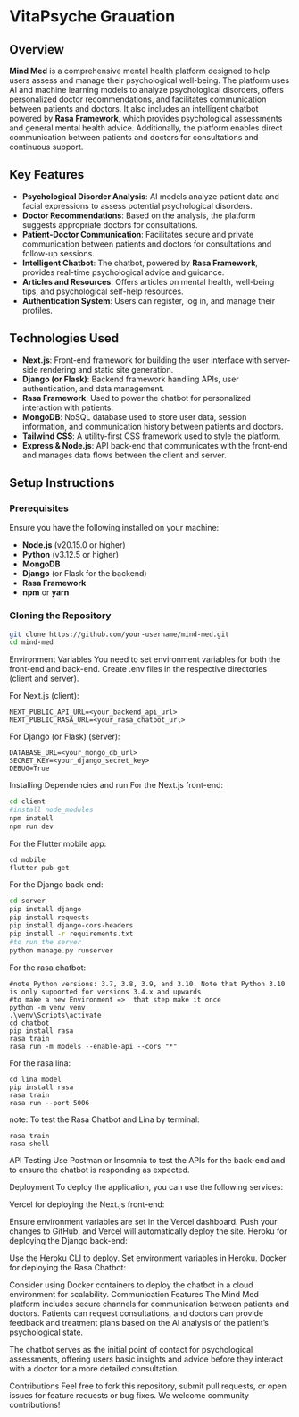 # VitaPsyche Grauation

## Overview

**Mind Med** is a comprehensive mental health platform designed to help users assess and manage their psychological well-being. The platform uses AI and machine learning models to analyze psychological disorders, offers personalized doctor recommendations, and facilitates communication between patients and doctors. It also includes an intelligent chatbot powered by **Rasa Framework**, which provides psychological assessments and general mental health advice. Additionally, the platform enables direct communication between patients and doctors for consultations and continuous support.

## Key Features

- **Psychological Disorder Analysis**: AI models analyze patient data and facial expressions to assess potential psychological disorders.
- **Doctor Recommendations**: Based on the analysis, the platform suggests appropriate doctors for consultations.
- **Patient-Doctor Communication**: Facilitates secure and private communication between patients and doctors for consultations and follow-up sessions.
- **Intelligent Chatbot**: The chatbot, powered by **Rasa Framework**, provides real-time psychological advice and guidance.
- **Articles and Resources**: Offers articles on mental health, well-being tips, and psychological self-help resources.
- **Authentication System**: Users can register, log in, and manage their profiles.

## Technologies Used

- **Next.js**: Front-end framework for building the user interface with server-side rendering and static site generation.
- **Django (or Flask)**: Backend framework handling APIs, user authentication, and data management.
- **Rasa Framework**: Used to power the chatbot for personalized interaction with patients.
- **MongoDB**: NoSQL database used to store user data, session information, and communication history between patients and doctors.
- **Tailwind CSS**: A utility-first CSS framework used to style the platform.
- **Express & Node.js**: API back-end that communicates with the front-end and manages data flows between the client and server.

## Setup Instructions

### Prerequisites

Ensure you have the following installed on your machine:

- **Node.js** (v20.15.0 or higher)
- **Python** (v3.12.5 or higher)
- **MongoDB**
- **Django** (or Flask for the backend)
- **Rasa Framework**
- **npm** or **yarn**

### Cloning the Repository

```bash
git clone https://github.com/your-username/mind-med.git
cd mind-med
```
Environment Variables
You need to set environment variables for both the front-end and back-end. Create .env files in the respective directories (client and server).

For Next.js (client):
```
NEXT_PUBLIC_API_URL=<your_backend_api_url>
NEXT_PUBLIC_RASA_URL=<your_rasa_chatbot_url>
```
For Django (or Flask) (server):
```
DATABASE_URL=<your_mongo_db_url>
SECRET_KEY=<your_django_secret_key>
DEBUG=True
```

Installing Dependencies and run
For the Next.js front-end:
```bash
cd client
#install node_modules
npm install
npm run dev
```
For the Flutter mobile app:
```
cd mobile
flutter pub get
```
For the Django back-end:
```bash
cd server
pip install django
pip install requests
pip install django-cors-headers
pip install -r requirements.txt
#to run the server
python manage.py runserver
```
For the rasa chatbot:
```
#note Python versions: 3.7, 3.8, 3.9, and 3.10. Note that Python 3.10 is only supported for versions 3.4.x and upwards
#to make a new Environment =>  that step make it once
python -m venv venv
.\venv\Scripts\activate
cd chatbot
pip install rasa
rasa train
rasa run -m models --enable-api --cors "*"
```
For the rasa lina:
```
cd lina model
pip install rasa
rasa train
rasa run --port 5006
```



note:
To test the Rasa Chatbot and Lina by terminal:
```
rasa train
rasa shell
```
API Testing
Use Postman or Insomnia to test the APIs for the back-end and to ensure the chatbot is responding as expected.

Deployment
To deploy the application, you can use the following services:

Vercel for deploying the Next.js front-end:

Ensure environment variables are set in the Vercel dashboard.
Push your changes to GitHub, and Vercel will automatically deploy the site.
Heroku for deploying the Django back-end:

Use the Heroku CLI to deploy.
Set environment variables in Heroku.
Docker for deploying the Rasa Chatbot:

Consider using Docker containers to deploy the chatbot in a cloud environment for scalability.
Communication Features
The Mind Med platform includes secure channels for communication between patients and doctors. Patients can request consultations, and doctors can provide feedback and treatment plans based on the AI analysis of the patient’s psychological state.

The chatbot serves as the initial point of contact for psychological assessments, offering users basic insights and advice before they interact with a doctor for a more detailed consultation.

Contributions
Feel free to fork this repository, submit pull requests, or open issues for feature requests or bug fixes. We welcome community contributions!

